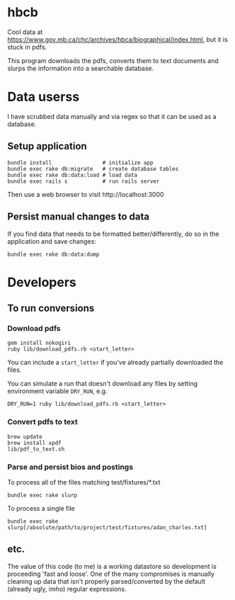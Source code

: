 # hbcb

Cool data at https://www.gov.mb.ca/chc/archives/hbca/biographical/index.html, but it is stuck in pdfs.

This program downloads the pdfs, converts them to text documents and slurps the information into a searchable database.

# Data userss
I have scrubbed data manually and via regex so that it can be used as a database.
## Setup application

    bundle install                # initialize app
    bundle exec rake db:migrate   # create database tables
    bundle exec rake db:data:load # load data
    bundle exec rails s           # run rails server

Then use a web browser to visit http://localhost:3000

## Persist manual changes to data
If you find data that needs to be formatted better/differently, do so in the application and save changes:

    bundle exec rake db:data:dump


# Developers
## To run conversions
### Download pdfs

    gem install nokogiri
    ruby lib/download_pdfs.rb <start_letter>

You can include a `start_letter` if you've already partially downloaded the files.

You can simulate a run that doesn't download any files by setting environment variable `DRY_RUN`, e.g.

    DRY_RUN=1 ruby lib/download_pdfs.rb <start_letter>

### Convert pdfs to text

    brew update
    brew install xpdf
    lib/pdf_to_text.sh

### Parse and persist bios and postings
To process all of the files matching test/fixtures/*.txt

    bundle exec rake slurp

To process a single file

    bundle exec rake slurp[/absolute/path/to/project/test/fixtures/adan_charles.txt]
    
## etc.
The value of this code (to me) is a working datastore so development is proceeding 'fast and loose'.  One of the many compromises is manually cleaning up data that isn't properly parsed/converted by the default (already ugly, imho) regular expressions.
